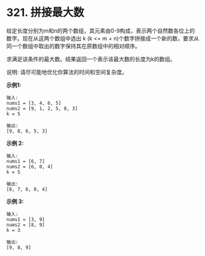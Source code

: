 # 321. 拼接最大数

给定长度分别为m和n的两个数组，其元素由0-9构成，表示两个自然数各位上的数字。现在从这两个数组中选出 k (k <= m + n)个数字拼接成一个新的数，要求从同一个数组中取出的数字保持其在原数组中的相对顺序。

求满足该条件的最大数。结果返回一个表示该最大数的长度为k的数组。

说明: 请尽可能地优化你算法的时间和空间复杂度。

**示例1:**

```
输入:
nums1 = [3, 4, 6, 5]
nums2 = [9, 1, 2, 5, 8, 3]
k = 5

输出:
[9, 8, 6, 5, 3]
```

**示例 2:**

```
输入:
nums1 = [6, 7]
nums2 = [6, 0, 4]
k = 5

输出:
[6, 7, 6, 0, 4]
```

**示例 3:**

```
输入:
nums1 = [3, 9]
nums2 = [8, 9]
k = 3

输出:
[9, 8, 9]
```
